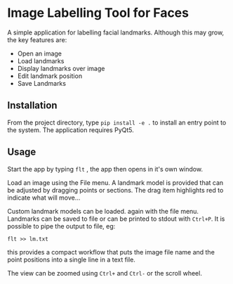 # Image Labelling Tool for Faces

A simple application for labelling facial landmarks. Although this may grow, the
key features are:

* Open an image
* Load landmarks
* Display landmarks over image
* Edit landmark position
* Save Landmarks

## Installation

From the project directory, type `pip install -e .` to install an entry point to
the system. The application requires PyQt5.

## Usage

Start the app by typing `flt` , the app then opens in it's own window.

Load an image using the File menu.
A landmark model is provided that can be adjusted by dragging points or sections.
The drag item highlights red to indicate what will move...

Custom landmark models can be loaded. again with the file menu.
Landmarks can be saved to file or can be printed to stdout with `Ctrl+P`.
It is possible to pipe the output to file, eg:

    flt >> lm.txt

this provides a compact workflow that puts the image file name and the
point positions into a single line in a text file.

The view can be zoomed using `Ctrl+` and `Ctrl-` or the scroll wheel.
